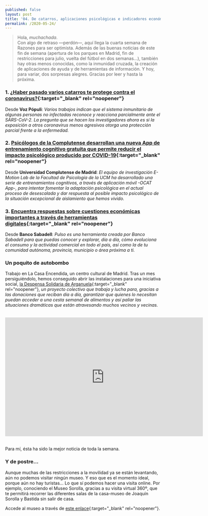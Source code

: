 ```yaml
---
published: false
layout: post
title: '04. De catarros, aplicaciones psicológicas e indicadores económicos'
permalink: /2020-05-24/
---
```

> Hola, *muchachada*.  
> Con algo de retraso —perdón—, aquí llega la cuarta semana de Razones para ser optimista. Además de las buenas noticias de este fin de semana (apertura de los parques en Madrid, fin de restricciones para julio, vuelta del fútbol en dos semanas...), también hay otras menos conocidas, como la inmunidad cruzada, la creación de aplicaciones de ayuda y de herramientas de información. Y hoy, para variar, dos sorpresas alegres.
> Gracias por leer y hasta la próxima.

<!--more-->

### 1. [¿Haber pasado varios catarros te protege contra el coronavirus?](https://www.vozpopuli.com/altavoz/next/pasado-varios-catarros-protege-coronavirus_0_1356464839.html){:target="_blank" rel="noopener"}

Desde **Voz Pópuli**: _Varios trabajos indican que el sistema inmunitario de algunas personas no infectadas reconoce y reacciona parcialmente ante el SARS-CoV-2. La pregunta que se hacen los investigadores ahora es si la exposición a otros coronavirus menos agresivos otorga una protección parcial frente a la enfermedad._

### 2. [Psicólogos de la Complutense desarrollan una nueva App de entrenamiento cognitivo gratuita que permite reducir el impacto psicológico producido por COVID-19](https://www.ucm.es/psicologos-de-la-complutense-desarrollan-una-nueva-app-de-entrenamiento-cognitivo-gratuita-que-permite-reducir-el-impacto-psicologico-producido-por-covid-19){:target="_blank" rel="noopener"}

Desde **Universidad Complutense de Madrid**: _El equipo de investigación E-Motion Lab de la Facultad de Psicología de la UCM ha desarrollado una serie de entrenamientos cognitivos, a través de aplicación móvil -OCAT App-, para intentar fomentar la adaptación psicológica en el actual proceso de desescalada y dar respuesta al posible impacto psicológico de la situación excepcional de aislamiento que hemos vivido._

### 3. [Encuentra respuestas sobre cuestiones económicas importantes a través de herramientas digitales](https://estardondeestes.com/movi/es/pulso){:target="_blank" rel="noopener"}

Desde **Banco Sabadell**: _Pulso es una herramienta creada por Banco Sabadell para que puedas conocer y explorar, día a día, cómo evoluciona el consumo y la actividad comercial en todo el país, así como la de tu comunidad autónoma, provincia, municipio o área próxima a ti._

### Un poquito de autobombo

Trabajo en La Casa Encendida, un centro cultural de Madrid. Tras un mes persiguiéndolo, hemos conseguido abrir las instalaciones para una iniciativa social, [la Despensa Solidaria de Arganuela](https://www.lacasaencendida.es/proyectos/despensa-solidaria-arganzuela-11413){:target="_blank" rel="noopener"}, _un proyecto colectivo que trabaja y lucha para, gracias a las donaciones que reciban día a día, garantizar que quienes lo necesitan puedan acceder a una cesta semanal de alimentos y así paliar las situaciones dramáticas que están atravesando muchos vecinos y vecinas._

<div style="text-align:center;margin-top:2rem;margin-bottom:2rem;">
<iframe src="https://www.facebook.com/plugins/video.php?href=https%3A%2F%2Fwww.facebook.com%2FLaCasaEncendida%2Fvideos%2F607896076751571%2F&show_text=0&width=560" width="640" height="385" style="border:none;overflow:hidden" scrolling="no" frameborder="0" allowTransparency="true" allowFullScreen="true"></iframe>
</div>

Para mí, ésta ha sido la mejor noticia de toda la semana.

### Y de postre...

Aunque muchas de las restricciones a la movilidad ya se están levantando, aún no podemos visitar ningún museo. Y eso que es el momento ideal, porque aún no hay turistas... 
Lo que sí podemos hacer una visita online. Por ejemplo, conociendo el Museo Sorolla, gracias a su visita virtual 360º, que te permitirá recorrer las diferentes salas de la casa-museo de Joaquín Sorolla y Bastida sin salir de casa.

Accede al museo a través de [este enlace](https://www.livingmadrid.com/visita-virtual-360-museo-sorolla/){:target="_blank" rel="noopener"}.
